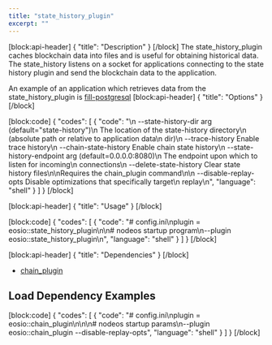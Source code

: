 ```yaml
---
title: "state_history_plugin"
excerpt: ""
---
```

[block:api-header]
{
  "title": "Description"
}
[/block]
The state_history_plugin caches blockchain data into files and is useful for obtaining historical data. The state_history listens on a socket for applications connecting to the state history plugin and send the blockchain data to the application.  

An example of an application which retrieves data from the state_history_plugin is [fill-postgresql](https://github.com/EOSIO/fill-postgresql)
[block:api-header]
{
  "title": "Options"
}
[/block]

[block:code]
{
  "codes": [
    {
      "code": "\n  --state-history-dir arg       (default=\"state-history\")\n                                The location of the state-history directory\n                                (absolute path or relative to application data\n                                dir)\n  --trace-history               Enable trace history\n  --chain-state-history         Enable chain state history\n  --state-history-endpoint arg  (default=0.0.0.0:8080)\n                                The endpoint upon which to listen for incoming\n                                connections\n  --delete-state-history        Clear state history files\n\nRequires the chain_plugin command\n\n  --disable-replay-opts         Disable optimizations that specifically target\n                                replay\n",
      "language": "shell"
    }
  ]
}
[/block]

[block:api-header]
{
  "title": "Usage"
}
[/block]

[block:code]
{
  "codes": [
    {
      "code": "# config.ini\nplugin = eosio::state_history_plugin\n\n# nodeos startup program\n--plugin eosio::state_history_plugin\n",
      "language": "shell"
    }
  ]
}
[/block]

[block:api-header]
{
  "title": "Dependencies"
}
[/block]
- [chain_plugin](doc:chain_plugin) 

## Load Dependency Examples
[block:code]
{
  "codes": [
    {
      "code": "# config.ini\nplugin = eosio::chain_plugin\n\n\n# nodeos startup params\n--plugin eosio::chain_plugin --disable-replay-opts",
      "language": "shell"
    }
  ]
}
[/block]